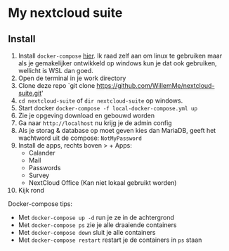 # My nextcloud suite


## Install

1. Install `docker-compose` [hier](https://docs.docker.com/compose/install/).
Ik raad zelf aan om linux te gebruiken maar als je gemakelijker ontwikkeld op windows kun je dat ook gebruiken, wellicht is WSL dan goed.
2. Open de terminal in je work directory
3. Clone deze repo `git clone https://github.com/WillemMe/nextcloud-suite.git'
4. `cd nextcloud-suite` of `dir nextcloud-suite` op windows.
5. Start docker `docker-compose -f local-docker-compose.yml up`
6. Zie je opgeving download en gebouwd worden
7. Ga naar `http://localhost` nu krijg je de admin config
8. Als je storag & database op moet geven kies dan MariaDB, geeft het wachtword uit de compose: `NotMyPassword`
9. Install de apps, rechts boven > + Apps:
	- Calander
	- Mail
	- Passwords
	- Survey
	- NextCloud Office (Kan niet lokaal gebruikt worden)
10. Kijk rond


Docker-compose tips:
- Met `docker-compose up -d` run je ze in de achtergrond
- Met `docker-compose ps` zie je alle draaiende containers
- Met `docker-compose down` sluit je alle containers
- Met `docker-compose restart` restart je de containers in `ps` staan
